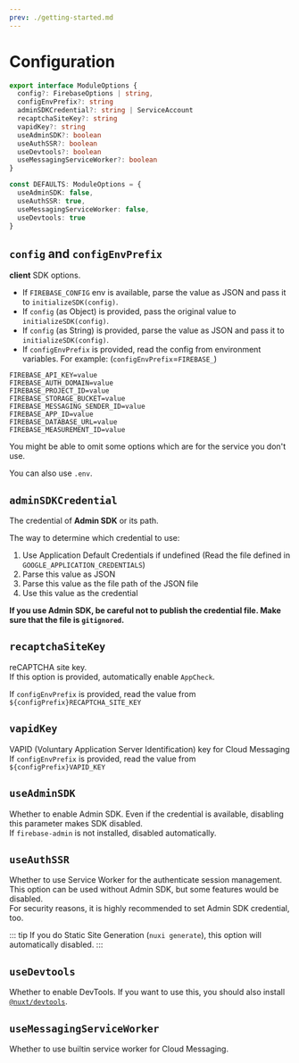 ```yaml
---
prev: ./getting-started.md
---
```


# Configuration

```ts
export interface ModuleOptions {
  config?: FirebaseOptions | string,
  configEnvPrefix?: string
  adminSDKCredential?: string | ServiceAccount
  recaptchaSiteKey?: string
  vapidKey?: string  
  useAdminSDK?: boolean
  useAuthSSR?: boolean      
  useDevtools?: boolean
  useMessagingServiceWorker?: boolean
}

const DEFAULTS: ModuleOptions = {
  useAdminSDK: false,
  useAuthSSR: true,  
  useMessagingServiceWorker: false,
  useDevtools: true
}
```

## `config` and `configEnvPrefix`

**client** SDK options.

*   If `FIREBASE_CONFIG` env is available, parse the value as JSON and pass it to `initializeSDK(config)`.
*   If `config` (as Object) is provided, pass the original value to `initializeSDK(config)`.
*   If `config` (as String) is provided, parse the value as JSON and pass it to `initializeSDK(config)`.
*   If `configEnvPrefix` is provided, read the config from environment variables.
    For example: (`configEnvPrefix`=`FIREBASE_`)

```properties
FIREBASE_API_KEY=value
FIREBASE_AUTH_DOMAIN=value
FIREBASE_PROJECT_ID=value
FIREBASE_STORAGE_BUCKET=value
FIREBASE_MESSAGING_SENDER_ID=value
FIREBASE_APP_ID=value
FIREBASE_DATABASE_URL=value
FIREBASE_MEASUREMENT_ID=value
```

You might be able to omit some options which are for the service you don't use.

You can also use `.env`.

## `adminSDKCredential`

The credential of **Admin SDK** or its path.

The way to determine which credential to use:

1.  Use Application Default Credentials if undefined (Read the file defined in `GOOGLE_APPLICATION_CREDENTIALS`)
2.  Parse this value as JSON
3.  Parse this value as the file path of the JSON file
4.  Use this value as the credential

**If you use Admin SDK, be careful not to publish the credential file. Make sure that the file is `gitignored`.**

## `recaptchaSiteKey`

reCAPTCHA site key.\
If this option is provided, automatically enable `AppCheck`.

If `configEnvPrefix` is provided, read the value from `${configPrefix}RECAPTCHA_SITE_KEY`

## `vapidKey`

VAPID (Voluntary Application Server Identification) key for Cloud Messaging
If `configEnvPrefix` is provided, read the value from `${configPrefix}VAPID_KEY`

## `useAdminSDK`

Whether to enable Admin SDK.
Even if the credential is available, disabling this parameter makes SDK disabled.\
If `firebase-admin` is not installed, disabled automatically.

## `useAuthSSR`

Whether to use Service Worker for the authenticate session management.\
This option can be used without Admin SDK, but some features would be disabled.\
For security reasons, it is highly recommended to set Admin SDK credential, too.

::: tip
If you do Static Site Generation (`nuxi generate`), this option will automatically disabled.
:::

## `useDevtools`

Whether to enable DevTools.
If you want to use this, you should also install [`@nuxt/devtools`](https://github.com/nuxt/devtools).

## `useMessagingServiceWorker`

Whether to use builtin service worker for Cloud Messaging.
